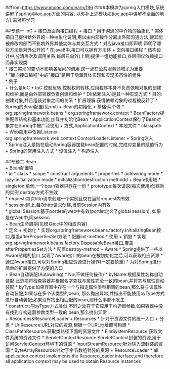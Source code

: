 ##from:https://www.imooc.com/learn/196
####本模块为spring入门模块,系统讲解了spring中ioc,aop方面的内容, 以弥补上述模块如(ioc,aop中讲解不全面的地方),需对照学习

##专题一 IoC
    + 接口及面向接口编程
        + 接口
            * 用于沟通的中介物的抽象化
            * 实体把自己提供给外界的一种抽象化说明,用以由内部操作分离出外部沟通方法,使其能被修改内部而不影响外界其他实体与其交互方式
            * 对应java接口即声明,声明了哪些方法是对外公开的
            * 在java8中,接口可以拥有方法体
        + 面向接口编程
            * 结构设计中,分清层次及调用关系,每层只向外(上层)提供一组功能接口,各层间仅依赖接口而非实现类    
            * 接口实现的变动不影响各层间的调用,这一点在公共服务领域尤为重要     
            * "面向接口编程"中的"接口"是用于隐藏具体实现和实现多态性的组件     
            * 例子    
    + 什么是IoC
        * IoC:控制反转,控制权的转移,应用程序本身不负责依赖对象的创建和维护,而是由外部容器负责创建和维护
        * DI(依赖注入)是其一种实现方式
        * 目的:创建对象,并且组装对象之间的关系
        * 扩展理解:获得依赖对象的过程被反转了
    * Spring的Bean配置(见xml)
    + Bean的初始化
        + 基础:两个包
            * org.springframework.beans
            * org.springframework.context
            * BeanFactory提供配置结构和基本功能,加载并初始化Bean
            * ApplicationContext保存了Bean对象并在Spring中被广泛使用
        + 方式,ApplicationContext
            * 本地文件
            * classpath
            + Web应用中依赖Listener  
                <listener>
                    <listener-class> org.springframework.web.context.ContextLoaderListener </listener-class>
                </listener>
    + Spring注入            
        * Spring注入是指在启动Spring容器加载bean配置的时候,完成对变量的赋值行为
        + Spring的常用注入方式
            * 设值注入
            * 构造注入
            
##专题二 Bean          
    + Bean配置项  
        * id
        * class
        * scope
        * construct arguments
        * properties
        * autowiring mode
        * lazy-initialization mode
        * initialization/destruction methodd
    + Bean作用域
        * singleton:单例,一个bean容器只存在一份
        * prototype:每次请求(每次使用)创建新的实例,destroy方式不生效  
        * request:每次http请求创建一个实例且仅在当前request内有效  
        * session:同上,每次http请求创建,当前Session内有效  
        * global Session:基于portlet的web中有效(portlet定义了global session),
            如果是在Web中,同session  
    + Bean生命周期(见模块ioc中的相应内容)  
        * 定义
        + 初始化
            * 实现org.springframework.beans.factory.InitializingBean接口,覆盖afterPropertiesSet方法
            * 配置init-method
        * 使用
        + 销毁
            * 实现org.springframework.beans.factory.DisposableBean接口,覆盖afterPropertiesSet方法
            * 配置destroy-method
    + Aware
        * Spring提供了一些以Aware结尾的接口,实现了Aware接口的bean在被初始化之后,可以获取相应资源
        * 通过Aware接口,可以对Spring相应资源进行操作(一定要慎重)
        * 为对Spring进行简单的扩展提供了方便的入口  
    + Bean自动装配(Autowiring)
        * No(不做任何操作)
        * byName:根据属性名称自动装配.此选项将检查容器并根据名字查找与属性完全一致的bean,并将其与属性自动装配
        * byType:如果容器中存在一个与指定属性类型相同的bean,那么将与该属性自动装配;如果存在多个该类型的bean,
            那么抛出异常,并指出不能使用byType方式进行自动装配;如果没有找出相匹配的bean,则什么事都不发生        
        * construct:与byType方式类似,不同之处在于它应用于构造器参数.如果容器中没有找到与构造器参数类型一致的
            bean,那么抛出异常    
    + Resources&ResourceLoader
        + Resources
            * 针对于资源文件的统一入口
            + 分类
                * UrlResource:URL对应的资源,根据一个URL地址即可构建
                * ClassPathResource:获取类路径下面的资源文件
                * FileSystemResource:获取文件系统的资源文件
                * ServletContextResource:ServletContext封装的资源,用于访问ServletContext环境下的资源
                * InputStreamResource:针对输入流封装的资源
                * ByteArrayResource:针对于字节数组封装的资源
        + ResourceLoader 
            * all application context implements the ResourceLoader interface,and therefore all
                application context may be used to obtain Resource instances                